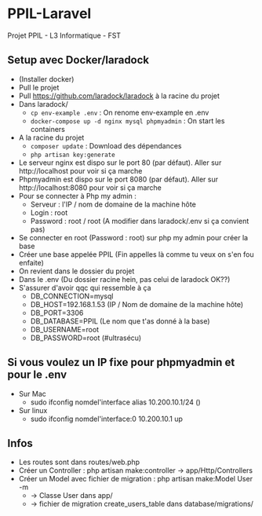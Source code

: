 # PPIL-Laravel
Projet PPIL - L3 Informatique - FST

## Setup avec Docker/laradock
* (Installer docker)
* Pull le projet
* Pull https://github.com/laradock/laradock à la racine du projet
* Dans laradock/
    * ```cp env-example .env``` : On renome env-example en .env
    * ```docker-compose up -d nginx mysql phpmyadmin``` : On start les containers
* A la racine du projet
    * ``` composer update ``` : Download des dépendances
    * ``` php artisan key:generate ```
* Le serveur nginx est dispo sur le port 80 (par défaut). Aller sur http://localhost pour voir si ça marche 
* Phpmyadmin est dispo sur le port 8080 (par défaut). Aller sur http://localhost:8080 pour voir si ça marche
* Pour se connecter à Php my admin :
    * Serveur : l'IP / nom de domaine de la machine hôte 
    * Login : root
    * Password : root / root (A modifier dans laradock/.env si ça convient pas)
* Se connecter en root (Password : root) sur php my admin pour créer la base 
* Créer une base appelée PPIL (Fin appelles là comme tu veux on s'en fou enfaite)
* On revient dans le dossier du projet
* Dans le .env (Du dossier racine hein, pas celui de laradock OK??)
* S'assurer d'avoir qqc qui ressemble à ça
    * DB_CONNECTION=mysql
    * DB_HOST=192.168.1.53 (IP / Nom de domaine de la machine hôte)
    * DB_PORT=3306
    * DB_DATABASE=PPIL (Le nom que t'as donné à la base)
    * DB_USERNAME=root 
    * DB_PASSWORD=root (#ultrasécu)
    
## Si vous voulez un IP fixe pour phpmyadmin et pour le .env
* Sur Mac
    * sudo ifconfig nomdel'interface alias 10.200.10.1/24 ()
* Sur linux
    * sudo ifconfig nomdel'interface:0 10.200.10.1 up 

## Infos
* Les routes sont dans routes/web.php
* Créer un Controller : php artisan make:controller -> app/Http/Controllers
* Créer un Model avec fichier de migration : php artisan make:Model User -m 
    * -> Classe User dans app/
    * -> fichier de migration create_users_table dans database/migrations/
